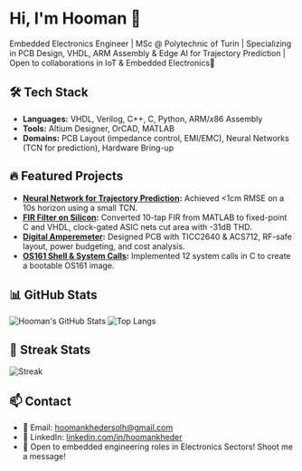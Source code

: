 # Hi, I'm Hooman 👋

Embedded Electronics Engineer | MSc @ Polytechnic of Turin | Specializing in PCB Design, VHDL, ARM Assembly & Edge AI for Trajectory Prediction | Open to collaborations in IoT & Embedded Electronics🚀

## 🛠️ Tech Stack
- **Languages:** VHDL, Verilog, C++, C, Python, ARM/x86 Assembly
- **Tools:** Altium Designer, OrCAD, MATLAB
- **Domains:** PCB Layout (impedance control, EMI/EMC), Neural Networks (TCN for prediction), Hardware Bring-up

## 🔥 Featured Projects
- **[Neural Network for Trajectory Prediction](https://github.com/hoomankheder/trajectory-prediction):** Achieved <1cm RMSE on a 10s horizon using a small TCN.
- **[FIR Filter on Silicon](https://github.com/hoomankheder/fir-filter):** Converted 10-tap FIR from MATLAB to fixed-point C and VHDL, clock-gated ASIC nets cut area with -31dB THD.
- **[Digital Amperemeter](https://github.com/hoomankheder/amperemeter):** Designed PCB with TICC2640 & ACS712, RF-safe layout, power budgeting, and cost analysis.
- **[OS161 Shell & System Calls](https://github.com/hoomankheder/os161-shell):** Implemented 12 system calls in C to create a bootable OS161 image.

## 📊 GitHub Stats
![Hooman's GitHub Stats](https://github-readme-stats.vercel.app/api?username=hoomankheder&show_icons=true&theme=radical&hide_border=true)
![Top Langs](https://github-readme-stats.vercel.app/api/top-langs/?username=hoomankheder&layout=compact&theme=radical)

## 🌟 Streak Stats
![Streak](https://github-readme-streak-stats.herokuapp.com/?user=hoomankheder&theme=radical)

## 📫 Contact
- 📧 Email: [hoomankhedersolh@gmail.com](mailto:hoomankhedersolh@gmail.com)
- 🔗 LinkedIn: [linkedin.com/in/hoomankheder](https://linkedin.com/in/hoomankheder)
- 💼 Open to embedded engineering roles in Electronics Sectors! Shoot me a message!
